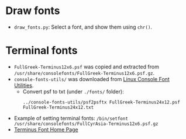 # Draw fonts
* `draw_fonts.py`: Select a font, and show them using `chr()`.

# Terminal fonts
* `FullGreek-Terminus12x6.psf` was copied and extracted from `/usr/share/consolefonts/FullGreek-Terminus12x6.psf.gz`.
* `console-fonts-utils/` was downloaded from 
  [Linux Console Font Utilities](https://www.zap.org.au/projects/console-fonts-utils/).
  * Convert psf to txt (under `./fonts/` folder):
    ```
    ../console-fonts-utils/psf2psftx FullGreek-Terminus24x12.psf FullGreek-Terminus24x12.txt 
    ```
* Example of setting terminal fonts: `/bin/setfont /usr/share/consolefonts/FullCyrAsia-Terminus12x6.psf.gz`
* [Terminus Font Home Page](http://terminus-font.sourceforge.net/)
